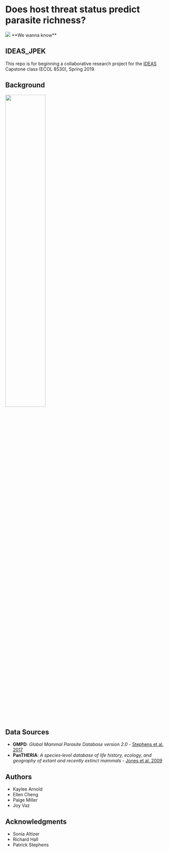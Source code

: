# Does host threat status predict parasite richness?
<img src="https://media.giphy.com/media/66wnpo0hMj7HO/giphy.gif">
 **We wanna know**

## IDEAS_JPEK
This repo is for beginning a collaborative research project for the [IDEAS](http://ideas.ecology.uga.edu) Capstone class (ECOL 8530), Spring 2019.

## Background
<img src="https://media.giphy.com/media/3o72FkiKGMGauydfyg/giphy.gif" width=50%>

## Data Sources

* **GMPD**: *Global Mammal Parasite Database version 2.0* - [Stephens et al. 2017](https://esajournals.onlinelibrary.wiley.com/doi/full/10.1002/ecy.1799)
* **PanTHERIA**: *A species‐level database of life history, ecology, and geography of extant and recently extinct mammals*  - [Jones et al. 2009](https://esajournals.onlinelibrary.wiley.com/doi/abs/10.1890/08-1494.1)

## Authors
* Kaylee Arnold
* Ellen Cheng
* Paige Miller
* Joy Vaz

## Acknowledgments
* Sonia Altizer
* Richard Hall
* Patrick Stephens
